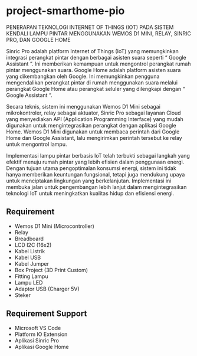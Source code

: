 # project-smarthome-pio

PENERAPAN TEKNOLOGI INTERNET OF THINGS
(IOT) PADA SISTEM KENDALI LAMPU PINTAR
MENGGUNAKAN WEMOS D1 MINI, RELAY, SINRIC
PRO, DAN GOOGLE HOME 

Sinric Pro adalah platform Internet of Things (IoT) yang memungkinkan integrasi
perangkat pintar dengan berbagai asisten suara seperti “ Google Assistant “. Ini
memberikan kemampuan untuk mengontrol perangkat rumah pintar
menggunakan suara.
Google Home adalah platform asisten suara yang dikembangkan oleh Google. Ini
memungkinkan pengguna mengendalikan perangkat pintar di rumah
menggunakan suara melalui perangkat Google Home atau perangkat seluler
yang dilengkapi dengan “ Google Assistant “.

Secara teknis, sistem ini menggunakan Wemos D1 Mini sebagai mikrokontroler,
relay sebagai aktuator, Sinric Pro sebagai layanan Cloud yang menyediakan API
(Application Programming Interface) yang mudah digunakan untuk
mengintegrasikan perangkat dengan aplikasi Google Home. Wemos D1 Mini
digunakan untuk membaca perintah dari Google Home dan Google Assistant,
lalu mengirimkan perintah tersebut ke relay untuk mengontrol lampu.

Implementasi lampu pintar berbasis IoT telah terbukti sebagai langkah yang
efektif menuju rumah pintar yang lebih efisien dalam penggunaan energi. Dengan
tujuan utama pengoptimalan konsumsi energi, sistem ini tidak hanya memberikan
keuntungan fungsional, tetapi juga mendukung upaya untuk menciptakan
lingkungan yang berkelanjutan. Implementasi ini membuka jalan untuk
pengembangan lebih lanjut dalam mengintegrasikan teknologi IoT untuk
meningkatkan kualitas hidup dan efisiensi energi.


## Requirement
- Wemos D1 Mini (Microcontroller)
- Relay
- Breadboard
- LCD I2C (16x2)
- Kabel Listrik
- Kabel USB
- Kabel Jumper
- Box Project (3D Print Custom)
- Fitting Lampu
- Lampu LED
- Adaptor USB (Charger 5V)
- Steker

## Requirement Support
- Microsoft VS Code
- Platform IO Extension
- Aplikasi Sinric Pro
- Aplikasi Google Home

  
